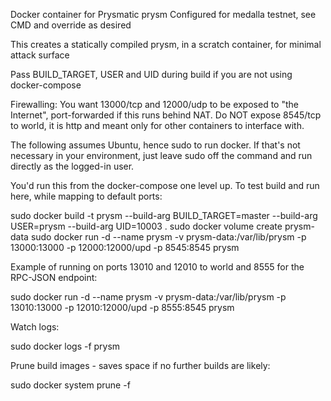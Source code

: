 Docker container for Prysmatic prysm
Configured for medalla testnet, see CMD and override as desired

This creates a statically compiled prysm, in a scratch container, for minimal attack surface

Pass BUILD_TARGET, USER and UID during build if you are not using docker-compose

Firewalling: You want 13000/tcp and 12000/udp to be exposed to "the Internet", port-forwarded if
this runs behind NAT. Do NOT expose 8545/tcp to world, it is http and meant only for other containers
to interface with.

The following assumes Ubuntu, hence sudo to run docker. If that's not necessary in your environment,
just leave sudo off the command and run directly as the logged-in user.

You'd run this from the docker-compose one level up. To test build and run here, while mapping to default ports:

sudo docker build -t prysm --build-arg BUILD_TARGET=master --build-arg USER=prysm --build-arg UID=10003 .
sudo docker volume create prysm-data
sudo docker run -d --name prysm -v prysm-data:/var/lib/prysm -p 13000:13000 -p 12000:12000/upd -p 8545:8545 prysm

Example of running on ports 13010 and 12010 to world and 8555 for the RPC-JSON endpoint:

sudo docker run -d --name prysm -v prysm-data:/var/lib/prysm -p 13010:13000 -p 12010:12000/upd -p 8555:8545 prysm

Watch logs:

sudo docker logs -f prysm

Prune build images - saves space if no further builds are likely:

sudo docker system prune -f
